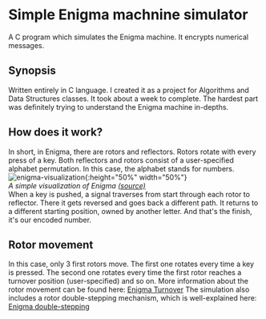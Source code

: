 # Simple Enigma machnine simulator
A C program which simulates the Enigma machine. It encrypts numerical messages.
## Synopsis
Written entirely in C language. I created it as a project for Algorithms and Data Structures classes. It took about a week to complete. The hardest part was definitely trying to understand the Enigma machine in-depths.
## How does it work?
In short, in Enigma, there are rotors and reflectors. Rotors rotate with every press of a key. Both reflectors and rotors consist of a user-specified alphabet permutation. In this case, the alphabet stands for numbers. 
![enigma-visualization](https://upload.wikimedia.org/wikipedia/commons/thumb/6/6c/Enigma-action.svg/600px-Enigma-action.svg.png){:height="50%" width="50%"}
<br/>*A simple visualization of Enigma* [*(source)*](https://upload.wikimedia.org/wikipedia/commons/thumb/6/6c/Enigma-action.svg/600px-Enigma-action.svg.png)<br/>
When a key is pushed, a signal traverses from start through each rotor to reflector. There it gets reversed and goes back a different path. It returns to a different starting position, owned by another letter. And that's the finish, it's our encoded number.
## Rotor movement
In this case, only 3 first rotors move. The first one rotates every time a key is pressed. The second one rotates every time the first rotor reaches a turnover position (user-specified) and so on. More information about the rotor movement can be found here: [Enigma Turnover](https://en.wikipedia.org/wiki/Enigma_machine#Turnover)
The simulation also includes a rotor double-stepping mechanism, which is well-explained here: [Enigma double-stepping](http://www.intelligenia.org/downloads/rotors1.pdf)
